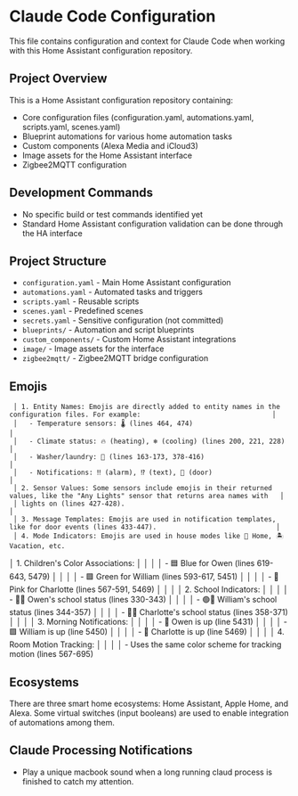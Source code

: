 # Claude Code Configuration

This file contains configuration and context for Claude Code when working with this Home Assistant configuration repository.

## Project Overview
This is a Home Assistant configuration repository containing:
- Core configuration files (configuration.yaml, automations.yaml, scripts.yaml, scenes.yaml)
- Blueprint automations for various home automation tasks
- Custom components (Alexa Media and iCloud3)
- Image assets for the Home Assistant interface
- Zigbee2MQTT configuration

## Development Commands
- No specific build or test commands identified yet
- Standard Home Assistant configuration validation can be done through the HA interface

## Project Structure
- `configuration.yaml` - Main Home Assistant configuration
- `automations.yaml` - Automated tasks and triggers
- `scripts.yaml` - Reusable scripts
- `scenes.yaml` - Predefined scenes
- `secrets.yaml` - Sensitive configuration (not committed)
- `blueprints/` - Automation and script blueprints
- `custom_components/` - Custom Home Assistant integrations
- `image/` - Image assets for the interface
- `zigbee2mqtt/` - Zigbee2MQTT bridge configuration

## Emojis
     │ 1. Entity Names: Emojis are directly added to entity names in the configuration files. For example:                                 │
     │   - Temperature sensors: 🌡️ (lines 464, 474)                                                                                       │
     │   - Climate status: 🔥 (heating), ❄️ (cooling) (lines 200, 221, 228)                                                                │
     │   - Washer/laundry: 👚 (lines 163-173, 378-416)                                                                                     │
     │   - Notifications: ‼️ (alarm), ⁉️ (text), 🚪 (door)                                                                                 │
     │ 2. Sensor Values: Some sensors include emojis in their returned values, like the "Any Lights" sensor that returns area names with   │
     │ lights on (lines 427-428).                                                                                                          │
     │ 3. Message Templates: Emojis are used in notification templates, like for door events (lines 433-447).                              │
     │ 4. Mode Indicators: Emojis are used in house modes like 🏡 Home, 🏝️ Vacation, etc. 

 │ 1. Children's Color Associations:                                                                                                         │ │
│ │   - 🟦 Blue for Owen (lines 619-643, 5479)                                                                                                │ │
│ │   - 🟩 Green for William (lines 593-617, 5451)                                                                                            │ │
│ │   - 🩷 Pink for Charlotte (lines 567-591, 5469)                                                                                           │ │
│ │ 2. School Indicators:                                                                                                                     │ │
│ │   - 🔵📓 Owen's school status (lines 330-343)                                                                                             │ │
│ │   - 🟢📓 William's school status (lines 344-357)                                                                                          │ │
│ │   - 🩷📓 Charlotte's school status (lines 358-371)                                                                                        │ │
│ │ 3. Morning Notifications:                                                                                                                 │ │
│ │   - 🔵 Owen is up (line 5431)                                                                                                             │ │
│ │   - 🟩 William is up (line 5450)                                                                                                          │ │
│ │   - 🩷 Charlotte is up (line 5469)                                                                                                        │ │
│ │ 4. Room Motion Tracking:                                                                                                                  │ │
│ │   - Uses the same color scheme for tracking motion (lines 567-695)  


## Ecosystems
There are three smart home ecosystems: Home Assistant, Apple Home, and Alexa. Some virtual switches (input booleans) are used to enable integration of automations among them. 

## Claude Processing Notifications
- Play a unique macbook sound when a long running claud process is finished to catch my attention. 
